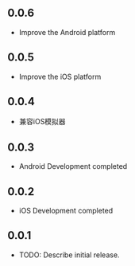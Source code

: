 ## 0.0.6

* Improve the Android platform

## 0.0.5

* Improve the iOS platform

## 0.0.4

* 兼容iOS模拟器

## 0.0.3

* Android Development completed

## 0.0.2

* iOS Development completed

## 0.0.1

* TODO: Describe initial release.
